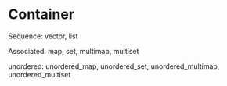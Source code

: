 # Container

Sequence: vector, list

Associated: map, set, multimap, multiset

unordered: unordered_map, unordered_set, unordered_multimap, unordered_multiset

